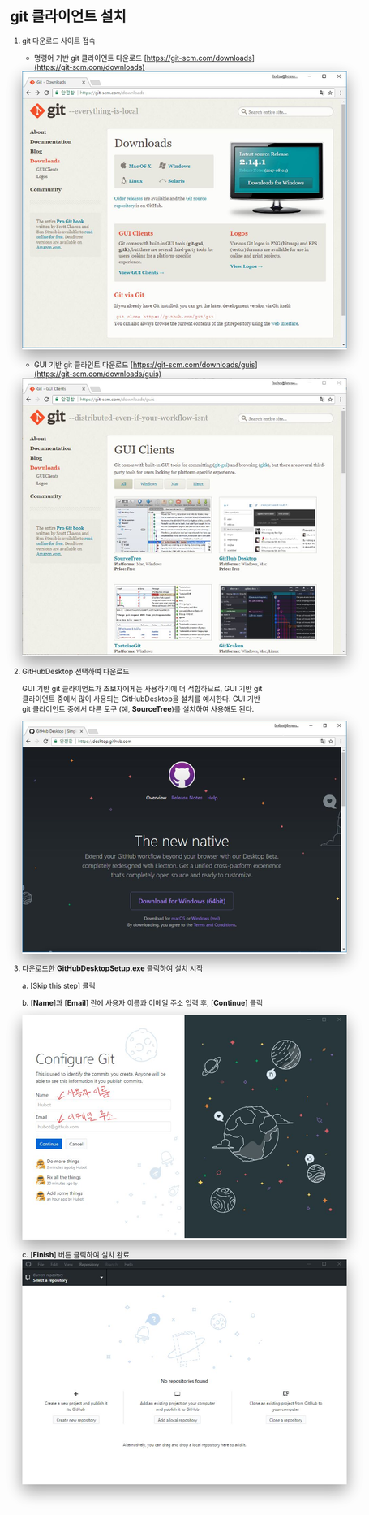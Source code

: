 <style> 
div.polaroid {
  	width: 640px;
  	box-shadow: 0 10px 30px 0 rgba(0, 0, 0, 0.2), 0 16px 30px 0 rgba(0, 0, 0, 0.19);
  	text-align: center;
	margin-bottom: 0.5cm;
}
</style>

# **git** 클라이언트 설치

1. git 다운로드 사이트 접속 
	- 명령어 기반 git 클라이언트 다운로드 [https://git-scm.com/downloads](https://git-scm.com/downloads)
	<div class="polaroid">
		<img src="figure/git-download.JPG">
	</div>

	- GUI 기반 git 클라인트 다운로드 [https://git-scm.com/downloads/guis](https://git-scm.com/downloads/guis)
	<div class="polaroid">
		<img src="figure/git-gui-download.JPG">
	</div>
	
2. GitHubDesktop 선택하여 다운로드

	GUI 기반 git 클라이언트가 초보자에게는 사용하기에 더 적합하므로, GUI 기반 git 클라이언트 중에서 많이 사용되는 GitHubDesktop을 설치를 예시한다. GUI 기반 git 클라이언트 중에서 다른 도구 (예, **SourceTree**)를 설치하여 사용해도 된다. 

	<div class="polaroid">
		<img src="figure/github-desktop-download.JPG">
	</div>
3. 다운로드한 **GitHubDesktopSetup.exe** 클릭하여 설치 시작 

	a. [Skip this step] 클릭

	b. [**Name**]과 [**Email**] 란에 사용자 이름과 이메일 주소 입력 후, [**Continue**] 클릭 
		<div class="polaroid">
			<img src="figure/github-desktop-configure.JPG">
		</div>
	c. [**Finish**] 버튼 클릭하여 설치 완료 
		<div class="polaroid">
			<img src="figure/github-desktop-install-finish.JPG">
		</div>	
	